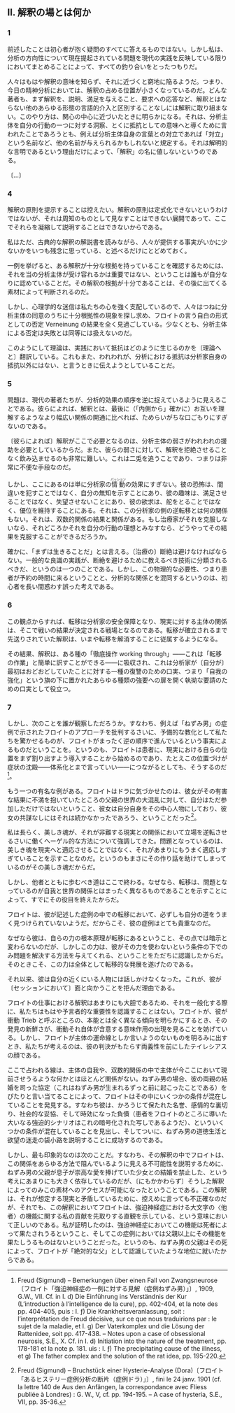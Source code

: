 <!-- II. What Is the Place of Interpretation? -->
## II. 解釈の場とは何か

### 1

<!-- 1. The preceding does not answer all the questions that occur to a novice. But in gathering together the problems currently raised concerning the direction of an analysis, insofar as this currency reflects contemporary practice, I think I have kept everything in proportion. -->
前述したことは初心者が抱く疑問のすべてに答えるものではない。しかし私は、分析の方向性について現在提起されている問題を現代の実践を反映している限りにおいてまとめることによって、すべての釣り合いをとったつもりだ。

<!-- Which is to say, the smaller place occupied by interpretation in present-day psychoanalysis—not that people no longer know the meaning of interpretation, but they seem to be embarrassed when they approach it. No author tackles interpretation without first distinguishing it from every other form of verbal intervention that does not constitute interpretation: explanations, gratifications, responses to demands, and so on. This process becomes revealing when it gets close to the center of interest. It stipulates that even something said to lead the subject to an insight* into one of his behaviors, especially its signification as resistance, maybe given any other name, “confrontation,” for example, if only confrontation of the subject with his own words, without deserving the name "interpretation,” simply because it is a clarifying statement. -->
人々はもはや解釈の意味を知らず、それに近づくと窮地に陥るようだ。つまり、今日の精神分析においては、解釈の占める位置が小さくなっているのだ。どんな著者も、まず解釈を、説明、満足を与えること、要求への応答など、解釈とはならない他のあらゆる形態の言語的介入と区別することなしには解釈に取り組まない。このやり方は、関心の中心に近づいたときに明らかになる。それは、分析主体を自分の行動の一つに対する洞察、とくに抵抗としての意味へと導くために言われたことであろうとも、例えば分析主体自身の言葉との対立であれば「対立」という名前など、他の名前が与えられるかもしれないと規定する。それは解明的な言明であるという理由だけによって、「解釈」の名に値しないというのである。

〔…〕

<!-- ### 3 -->

<!-- 〔…〕 -->

<!-- One will recall that with characteristic sureness of step in his field, Freud, seeking a model of repetition automatism, stopped at the crossroads formed by a game of occultation and an alternating scansion of two phonemes, whose conjugation by a child made a striking impression on him. -->
<!-- フロイトが、彼の分野においては特徴的な確かな足取りによって反復的自動症のモデルを探して、いないいない遊びと、二つの音素の交代する区切りとが形成する十字路に立ち寄ったことを思い出すだろう。子供によるその二つの音素の活用変化はフロイトの印象に強く残ったのだった。 -->

<!-- At the same time, we also see in the game that the value of the object is insignificant (the object the child causes to appear and disappear), and that phonetic perfection is less important than phonemic distinction—no one would dispute that Freud was right to translate it immediately by the Fort! Da! of the German he as an adult spoke [9]. -->
<!-- 同時に、このゲームでは、対象（子供が出現させたり消失させたりする対象）の価値は重要でないこと、音韻の完全性は音素の区別よりも重要ではないこともわかる——フロイトがそれを、大人が話すものとしてのドイツ語の„Fort!“（いない！）、„Da!“（いた！）へとただちに翻訳したのは正しかったことについては誰も異論はないだろう[^9]。 -->

<!-- [^9]: Freud (Sigmund) – Jenseits des Lustprinzips〔フロイト「快楽原則の彼岸」〕, 1920, G. W., XIII : cf. s’il en est encore besoin, les pp. 1114 du chap. II – Beyond the pleasure principle, S.E., v. XVIII, pp. 14-16. -->

<!-- This is the point of insemination for a symbolic order that preexists the infantile subject and in accordance with which he has to structure himself. -->
<!-- これは、幼児的な主体に先立って存在し、それに従って主体が自己を構造化しなければならないところの象徴的な秩序の受精点〔発端となる点〕である。 -->

### 4

<!-- 4. I will spare myself the task of providing the rules of interpretation. It is not that they cannot be formulated, but developments that I cannot presume to be known, since I cannot give a condensed account of them here. -->
解釈の原則を提示することは控えたい。解釈の原則は定式化できないというわけではないが、それは周知のものとして見なすことはできない展開であって、ここでそれらを凝縮して説明することはできないからである。

<!-- I will confine myself to remarking that, in reading the classical commen  taries on interpretation, I always regret how little is made of the very facts people supply -->
私はただ、古典的な解釈の解説書を読みながら、人々が提供する事実がいかに少ないかをいつも残念に思っている、と述べるだけにとどめておく。

<!-- To give an example, everyone acknowledges in his own way that to confirm that an interpretation is well founded,, it is not the conviction with which it is received by the subject that counts, its well-foundedness instead being gauged by the material that emerges afterward. -->
一例を挙げると、ある解釈が十分な根拠を持っていることを確認するためには、それを当の分析主体が受け容れるかは重要ではない、ということは誰もが自分なりに認めていることだ。その解釈の根拠が十分であることは、その後に出てくる素材によって判断されるのだ。

<!-- But psychologizing superstition has such a powerful grip on our minds that people always seek out the phenomenon of well-foundedness in the subject’s assent, entirely overlooking the consequences of what Freud says about Verneinung [negation] as a form of avowal—to say the least, negation by the subject cannot be treated as equivalent to drawing a blank. -->
しかし、心理学的な迷信は私たちの心を強く支配しているので、人々はつねに分析主体の同意のうちに十分根拠性の現象を探し求め、フロイトの言う自白<!-- aveu -->の形式としての否定 Verneinung の結果を全く見過ごしている。少なくとも、分析主体による否定は失敗とは同等には扱えないのだ。

<!-- This is how theory translates the way in which resistance is engendered in practice. It is also what I am trying to convey when I say that there is no other resistance to analysis than that of the analyst himself. -->
このようにして理論は、実践において抵抗はどのように生じるのかを〔理論へと〕翻訳している。これもまた、われわれが、分析における抵抗は分析家自身の抵抗以外にはない、と言うときに伝えようとしていることだ。

### 5

<!-- 5. The problem is that contemporary authors seem to have gotten the sequence of analytic effects backward. According to them, interpretation is but hesitant stammering compared to the opening up of a broader relation  ship in which, at last, we understand each other (“from the inside,” no doubt). -->
問題は、現代の著者たちが、分析的効果の順序を逆に捉えているように見えることである。彼らによれば、解釈とは、最後に（「内側から」確かに）お互いを理解するようなより幅広い関係の開通に比べれば、ためらいがちな口ごもりにすぎないのである。

<!-- Interpretation becomes necessary here because the subject’s weakness requires our assistance. It is also something that is very difficult to get his weakness to swallow without rejecting it. It is both at once—in other words, a very awkward means. -->
〔彼らによれば〕解釈がここで必要となるのは、分析主体の弱さがわれわれの援助を必要としているからだ。また、彼らの弱さに対して、解釈を拒絶させることなく飲み込ませるのも非常に難しい。これは二兎を追うことであり、つまりは非常に不便な手段なのだ。

<!-- But what we have here is only the effect of the analyst’s passions; his fear, which is not of making a mistake but of displaying his ignorance; his taste, which is not to satisfy but not to disappoint; his need, which is not to govern but to keep the upper hand. It has nothing to do with countertransference on the part of this or that analyst; it has to do with the consequences of the dyadic relation, if the therapist does not overcome it, and how could he overcome it when he views it as the ideal of his action? -->
しかし、ここにあるのは単に分析家の<ruby>情動<rp>《</rp><rt>パッション</rt><rp>》</rp></ruby>の効果にすぎない。彼の恐怖は、間違いを犯すことではなく、自分の無知を示すことにあり、彼の趣味は、満足させることではなく、失望させないことにあり、彼の欲求は、舵をとることではなく、優位を維持することにある。それは、この分析家の側の逆転移とは何の関係もない。それは、双数的関係の結果と関係がある。もし治療家がそれを克服しないなら、それどころかそれを自分の行動の理想とみなすなら、どうやってその結果を克服することができるだろうか。

<!-- *Primum vivere*, no doubt: a break must be avoided. That the practice of common decency should be classified as a technique to be taught so that breaks are avoided is one thing. But to confuse this physical necessity, the patient's presence at his appointment, with an analytic relationship is a mis  taken notion that will mislead the novice for a long time. -->
確かに、「まずは生きることだ」とは言える。〔治療の〕断絶は避けなければならない。一般的な良識の実践が、断絶を避けるために教えるべき技術に分類されるべきだ、というのは一つのことである。しかし、この物理的な必要性、つまり患者が予約の時間に来るということと、分析的な関係とを混同するというのは、初心者を長い間惑わす誤った考えである。

### 6

<!-- 6. From this point of view, transference becomes the analyst's security, and the subject’s relation to reality [réel] becomes the terrain on which the outcome of the battle is determined. Interpretation, which was postponed until the transference was consolidated, now becomes subordinate to its liquidation. -->
この観点からすれば、転移は分析家の安全保障となり、現実に対する主体の関係は、そこで戦いの結果が決定される戦場となるのである。転移が確立されるまで先送りされていた解釈は、いまや転移を解消することに従属するようになる。

<!-- As a result, interpretation is absorbed into a kind of “working through'’*—that one can quite simply translate by “work of transference” [travail du transfert]—which serves as an alibi for a sort of revenge the analyst takes for his initial timidity, that is, for an insistence that opens the door to all kinds of forcing, placed under the banner of “strengthening the ego” -->
その結果、解釈は、ある種の「徹底操作 working through」——これは「転移の作業」と簡単に訳すことができる——に吸収され、これは分析家が〔自分が〕最初はおどおどしていたことに対する一種の復讐のための口実、つまり「自我の強化」という旗の下に置かれたあらゆる種類の強要への扉を開く執拗な要請のための口実として役立つ。

### 7

<!-- , But has anyone observed, in criticizing Freud's approach, as presented for example in the case of the Rat Man, that what surprises us as a preliminary indoctrination is due simply to the fact that Freud proceeds in exactly the opposite order? For he begins by introducing the patient to an initial situat  ing of his position in reality [réel], even if this situating leads to a precipita  tion—I would even go so far as to say a systematization—of symptoms [8], -->
しかし、次のことを誰が観察しただろうか。すなわち、例えば「ねずみ男」の症例で示されたフロイトのアプローチを批判するさいに、予備的な教化として私たちを驚かせるものが、フロイトがまったく逆の順序で進んでいるという事実によるものだということを。というのも、フロイトは患者に、現実における自らの位置をまず割り出すよう導入することから始めるのであり、たとえこの位置づけが症状の沈殿——体系化とまで言っていい——につながるとしても、そうするのだ[^8]。

[^8]: Freud (Sigmund) – Bemerkungen über einen Fall von Zwangsneurose〔フロイト「強迫神経症の一例に対する見解（症例ねずみ男）」〕, 1909, G.W., VIl. Cf. in I. d) Die Einführung ins Verständnis der Kur (L’introduction à l’intelligence de la cure), pp. 402-404, et la note des pp. 404-405, puis : I. ƒ) Die Krankheitsveranlassung, soit : l’interprétation de Freud décisive, sur ce que nous traduirions par : le sujet de la maladie, et I. g) Der Vaterkomplex und die Lösung der Rattenidee, soit pp. 417-438. – Notes upon a case of obsessional neurosis, S.E., X. Cf. in I. d) Initiation into the nature of the treatment, pp. 178-181 et la note p. 181. uis : I. ƒ) The precipitating cause of the illness, et g) The father complex and the solution of the rat idea, pp. 195-220.

<!-- Another well-known example: Freud brings Dora to realize that she has done more than merely participate in the great disorder of her father's world, whose damaging consequences she complains of—she has made her  self its linchpin, and it could not have continued without her connivance [7], -->
もう一つの有名な例がある。フロイトはドラに気づかせたのは、彼女がその有害な結果に不満を抱いていたところの父親の世界の大混乱に対して、自分はただ参加しただけではないということ、彼女は自分自身をその中心人物にしており、彼女の共謀なしにはそれは続かなかったであろう、ということだった[^7]。

[^7]: Freud (Sigmund) – Bruchstück einer Hysterie-Analyse (Dora)〔フロイト「あるヒステリー症例分析の断片（症例ドラ）」〕, fini le 24 janv. 1901 (cf. la lettre 140 de Aus den Anfängen, la correspondance avec Fliess publiée à Londres) : G. W., V, cf. pp. 194-195. – A case of hysteria, S.E., VII, pp. 35-36.

<!-- I have long stressed the Hegelian procedure at work in this reversal of < positions of the beautiful soul in relation to the reality he accuses. The point is not to adapt him to it, but to show him that he is only too well adapted to it, since he assists in its very fabrication. -->
私は長らく、美しき魂が、それが非難する現実との関係において立場を逆転させるさいに働くヘーゲル的な方法について強調してきた。問題となっているのは、美しき魂を現実へと適応させることではなく、それがあまりにもうまく適応しすぎていることを示すことなのだ。というのもまさにその作り話を助けてしまっているのがその美しき魂だからだ。

<!-- But the path to be followed with the other ends here. For the transference has already done its job, demonstrating that what is at stake is something altogether different than relations between the ego and the world. -->
しかし、他者とともに歩むべき道はここで終わる。なぜなら、転移は、問題となっているのが自我と世界の関係とはまったく異なるものであることを示すことによって、すでにその役目を終えたからだ。

<!-- Freud does not always seem to find his way about very well in the transference in the cases he describes. And that is why they are so precious. -->
フロイトは、彼が記述した症例の中での転移において、必ずしも自分の道をうまく見つけられていないようだ。だからこそ、彼の症例はとても貴重なのだ。

<!-- For he immediately recognized that the crux [principe] of his power lay in the' transference—in which respect it did not differ from suggestion-—but also that this power only gave him a way out of the problem on the condi  tion that he not use it, for it was then that it took on its whole transferential development. -->
なぜなら彼は、自らの力の根本原理が転移にあるということ、その点では暗示と変わらないのだが、しかしこの力は、彼がその力を使わないという条件の下でのみ問題を解決する方法を与えてくれる、ということをただちに認識したからだ。そのときこそ、この力は全体として転移的な発展を遂げたのである。

<!-- From then on he no longer addressed the person who was in his proximity, which is why he refused to work face to face with him. -->
それ以来、彼は自分の近くにいる人物には話しかけなくなった。これが、彼が〔セッションにおいて〕面と向かうことを拒んだ理由である。

<!-- Interpretation in Freud’s work is so bold that, in popularizing it, we no longer recognize its import as mantic. When Freud exposes a tendency what he calls Trieb, which is altogether different from an instinct—the fresh  ness of the discovery prevents us from seeing the advent of a signifier that the Trieb in itself implies. But when Freud brings to light what can only be called the subject’s lines of fate, what we ponder is Tiresias’ face con  fronting the ambiguity where his verdict operates. --> 
フロイトの仕事における解釈はあまりにも大胆であるため、それを一般化する際に、私たちはもはや予言者的な重要性を認識することはない。フロイトが、彼が衝動 Trieb と呼ぶところの、本能とは全く異なる傾向を明らかにするとき、その発見の新鮮さが、衝動それ自体が含意する意味作用の出現を見ることを妨げている。しかし、フロイトが主体の運命線としか言いようのないものを明るみに出すとき、私たちが考えるのは、彼の判決がもたらす両義性を前にしたテイレシアスの顔である。

<!-- For the lines that are divined here have so little to do with the subject’s ego, or with anything he may make present here and now in the dyadic relation, that in the case of the Rat Man, it is by a direct hit on the pact that presided over his parents’ marriage (that is, on something that occurred well before the Rat Man was born) that Freud finds several conditions intermingled in it—honor just barely saved, emotional betrayal, social compromise, and prescribed debt, of which the great compulsive scenario that led the patient to him seems to be the cryptographic copy—and finally manages to explain the impasses in which the Rat Man’s moral life and desire go astray. -->
ここで占われる線は、主体の自我や、双数的関係の中で主体が今ここにおいて現前させうるような何かとはほとんど関係がない。ねずみ男の場合、彼の両親の結婚を司った協定（これはねずみ男が生まれるずっと前に起こったことである）をぴたりと言い当てることによって、フロイトはその中にいくつかの条件が混在していることを発見する。すなわち彼は、かろうじて保たれた名誉、感情的な裏切り、社会的な妥協、そして時効になった負債（患者をフロイトのところに導いた大いなる強迫的シナリオはこれの暗号化された写しであるようだ）、といういくつかの条件が混在していることを見出し、そしてついに、ねずみ男の道徳生活と欲望の迷走の袋小路を説明することに成功するのである。

<!-- But the most striking thing about it is that access to this material was rendered possible only by an interpretation in which Freud relies too heavily on the idea that the Rat Man’s father had prohibited his son from marrying the girl to whom he was sublimely devoted, in order to explain the impossibil  ity that seems to have blocked this relationship for him in every way. An interpretation which, to say the least, is inexact, since it is contradicted by the reality it presumes, but which is nevertheless true in the sense that, in it, Freud evinces an intuition that anticipates my own contribution regarding the function of the Other in obsessive neurosis. I have demonstrated that this function may be served, in obsessive neurosis, by a dead man [un more], and that in this case it could not he better served than by the father, insofar as the Rat Man’s father had, by his death, acceded to the position Freud rec  ognized as that of the absolute Father.  -->
しかし、最も印象的なのは次のことだ。すなわち、その解釈の中でフロイトは、この関係をあらゆる方法で阻んでいるように見える不可能性を説明するために、ねずみ男の父親が息子が崇高な愛を捧げていた少女との結婚を禁止した、という考えにあまりにも大きく依存しているのだが、〔にもかかわらず〕そうした解釈によってのみこの素材へのアクセスが可能になったということである。この解釈は、それが想定する現実と矛盾しているために、控えめに言っても不正確なのだが、それでも、この解釈においてフロイトは、強迫神経症における大文字の〈他者〉の機能に関する私の貢献を先取りする直観を示している、という意味において正しいのである。私が証明したのは、強迫神経症においてこの機能は死者によって果たされうるということ、そしてこの症例においては父親以上にその機能を果たしうるものはないということだった。というのも、ねずみ男の父親はその死によって、フロイトが「絶対的な父」として認識していたような地位に就いたからである。
